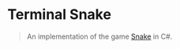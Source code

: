 # Terminal Snake

> An implementation of the game [Snake](<https://en.wikipedia.org/wiki/Snake_(video_game_genre)>) in C#.
